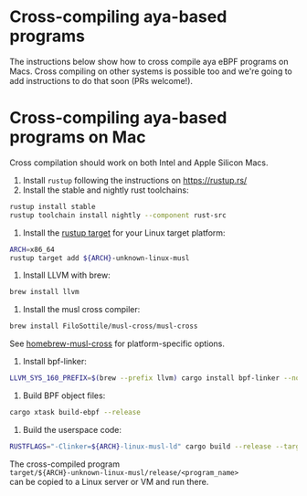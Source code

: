 # Cross-compiling aya-based programs

The instructions below show how to cross compile aya eBPF programs on Macs.
Cross compiling on other systems is possible too and we're going
to add instructions to do that soon (PRs welcome!).

# Cross-compiling aya-based programs on Mac

Cross compilation should work on both Intel and Apple Silicon Macs.

1. Install `rustup` following the instructions on <https://rustup.rs/>
1. Install the stable and nightly rust toolchains:
```bash
rustup install stable
rustup toolchain install nightly --component rust-src
```
1. Install the [rustup target](https://doc.rust-lang.org/nightly/rustc/platform-support.html#tier-1-with-host-tools) for your Linux target platform:
```bash
ARCH=x86_64
rustup target add ${ARCH}-unknown-linux-musl
```
1. Install LLVM with brew:
```bash
brew install llvm
```

1. Install the musl cross compiler:
```bash
brew install FiloSottile/musl-cross/musl-cross
```
See [homebrew-musl-cross](https://github.com/FiloSottile/homebrew-musl-cross)
for platform-specific options.

1. Install bpf-linker:
```bash
LLVM_SYS_160_PREFIX=$(brew --prefix llvm) cargo install bpf-linker --no-default-features
```
1. Build BPF object files:
```bash
cargo xtask build-ebpf --release
```
1. Build the userspace code:
```bash
RUSTFLAGS="-Clinker=${ARCH}-linux-musl-ld" cargo build --release --target=${ARCH}-unknown-linux-musl
```
The cross-compiled program  
`target/${ARCH}-unknown-linux-musl/release/<program_name>`  
can be copied to a Linux server or VM and run there.